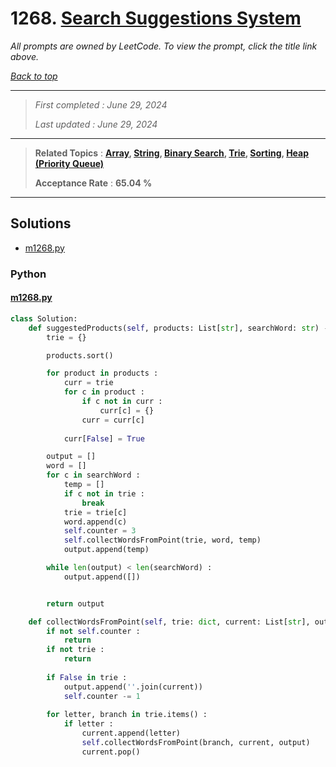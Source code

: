 # 1268. [Search Suggestions System](<https://leetcode.com/problems/search-suggestions-system>)

*All prompts are owned by LeetCode. To view the prompt, click the title link above.*

*[Back to top](<../README.md>)*

------

> *First completed : June 29, 2024*
>
> *Last updated : June 29, 2024*

------

> **Related Topics** : **[Array](<by_topic/Array.md>), [String](<by_topic/String.md>), [Binary Search](<by_topic/Binary Search.md>), [Trie](<by_topic/Trie.md>), [Sorting](<by_topic/Sorting.md>), [Heap (Priority Queue)](<by_topic/Heap (Priority Queue).md>)**
>
> **Acceptance Rate** : **65.04 %**

------

## Solutions

- [m1268.py](<../my-submissions/m1268.py>)
### Python
#### [m1268.py](<../my-submissions/m1268.py>)
```Python
class Solution:
    def suggestedProducts(self, products: List[str], searchWord: str) -> List[List[str]]:
        trie = {}

        products.sort()

        for product in products :
            curr = trie
            for c in product :
                if c not in curr :
                    curr[c] = {}
                curr = curr[c]
            
            curr[False] = True

        output = []
        word = []
        for c in searchWord :
            temp = []
            if c not in trie :
                break
            trie = trie[c]
            word.append(c)
            self.counter = 3
            self.collectWordsFromPoint(trie, word, temp)
            output.append(temp)

        while len(output) < len(searchWord) :
            output.append([])


        return output

    def collectWordsFromPoint(self, trie: dict, current: List[str], output: List[str]) -> None :
        if not self.counter :
            return
        if not trie :
            return
        
        if False in trie :
            output.append(''.join(current))
            self.counter -= 1
        
        for letter, branch in trie.items() :
            if letter :
                current.append(letter)
                self.collectWordsFromPoint(branch, current, output)
                current.pop()
```

